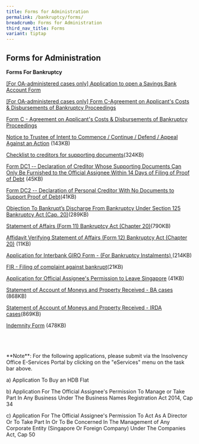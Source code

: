 ```yaml
---
title: Forms for Administration
permalink: /bankruptcy/forms/
breadcrumb: Forms for Administration
third_nav_title: Forms
variant: tiptap
---
```

<h2>Forms for Administration</h2>
<p><strong>Forms For Bankruptcy</strong>
</p>
<p><a href="https://go.gov.sg/savingsbankapplicationform" rel="noopener noreferrer nofollow" target="_blank">[For OA-administered cases only] Application to open a Savings Bank Account Form</a>
</p>
<p><a href="https://go.gov.sg/formc-applicant-costs-disbursements" rel="noopener nofollow" target="_blank">[For OA-administered cases only] Form C-Agreement on Applicant's Costs &amp; Disbursements of Bankruptcy Proceedings</a>
</p>
<p></p>
<p><a href="/files/Forms/FormC_CAA25Jul17.pdf" rel="noopener nofollow" target="_blank">Form C - Agreement on Applicant's Costs &amp; Disbursements of Bankruptcy Proceedings</a>
</p>
<p><a href="/files/Forms/NOTICETOTRUSTEEOFINTENTIONFORCOURTACTION.pdf" rel="noopener noreferrer nofollow" target="_blank">Notice to Trustee of Intent to Commence / Continue / Defend / Appeal Against an Action</a> (143KB)</p>
<p><a href="/files/ChecklisttoCreditorsforSupportingDocuments_revisedversion20062018.pdf" rel="noopener noreferrer nofollow" target="_blank">Checklist to creditors for supporting documents</a>(324KB)</p>
<p><a href="/files/FormDC1DRS.pdf" rel="noopener noreferrer nofollow" target="_blank">Form DC1 -- Declaration of Creditor Whose Supporting Documents Can Only Be Furnished to the Official Assignee Within 14 Days of Filing of Proof of Debt</a> (45KB)</p>
<p><a href="/files/FormDC2DRS.pdf" rel="noopener noreferrer nofollow" target="_blank">Form DC2 -- Declaration of Personal Creditor With No Documents to Support Proof of Debt</a>(41KB)</p>
<p><a href="/files/S125objectiontodischarge.pdf" rel="noopener noreferrer nofollow" target="_blank">Objection To Bankrupt’s Discharge From Bankruptcy Under Section 125 Bankruptcy Act (Cap. 20)</a>(289KB)
<br>
</p>
<p><a href="/files/Form11-StatementofAffairs.pdf" rel="noopener noreferrer nofollow" target="_blank">Statement of Affairs (Form 11) Bankruptcy Act (Chapter 20)</a>(790KB)
<br>
</p>
<p><a href="/files/Form12AffidavitVerifyingStatementofAffairs.pdf" rel="noopener noreferrer nofollow" target="_blank">Affidavit Verifying Statement of Affairs (Form 12) Bankruptcy Act (Chapter 20)</a> (11KB)</p>
<p><a href="/files/directdebitapplicationformapr2018(27092023).pdf" rel="noopener noreferrer nofollow" target="_blank">Application for Interbank GIRO Form - (For Bankruptcy Instalments) </a>(214KB)</p>
<p><a href="/files/(27092023)firstinformationreport.pdf" rel="noopener noreferrer nofollow" target="_blank">FIR - Filing of complaint against bankrupt</a>(21KB)</p>
<p><a href="/files/ApplicationforOfficialAssigneePermissiontoLeaveSingapore.pdf" rel="noopener noreferrer nofollow" target="_blank">Application for Official Assignee's Permission to Leave Singapore</a> (41KB)</p>
<p><a href="/files/smp-ba(7sep21)(27092023).pdf" rel="noopener noreferrer nofollow" target="_blank">Statement of Account of Moneys and Property Received - BA cases</a> (868KB)</p>
<p><a href="/files/smp-irda(7sep21)(27092023).pdf" rel="noopener noreferrer nofollow" target="_blank">Statement of Account of Moneys and Property Received - IRDA cases</a>(869KB)</p>
<p><a href="/files/indemnityform(amended27sept2023).pdf" rel="noopener noreferrer nofollow" target="_blank">Indemnity Form</a> (478KB)
<br>
</p>
<p>
<br>
<br>
<br>**Note**: For the following applications, please submit via the Insolvency
Office E-Services Portal by clicking on the "eServices" menu on the task
bar above.</p>
<p>a) Application To Buy an HDB Flat</p>
<p>b) Application For The Official Assignee's Permission To Manage or Take
Part In Any Business Under The Business Names Registration Act 2014, Cap
34</p>
<p>c) Application For The Official Assignee's Permission To Act As A Director
Or To Take Part In Or To Be Concerned In The Management of Any Corporate
Entity (Singapore Or Foreign Company) Under The Companies Act, Cap 50</p>